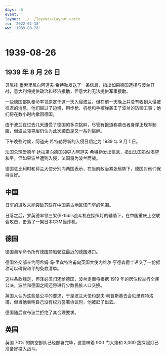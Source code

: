 ```yaml
---
days: -6
event: ''
layout: ../../layouts/Layout.astro
ru: '2022-02-18'
ww: '1939-08-26'
---
```


# 1939-08-26

## 1939 年 8 月 26 日

贝尼托·墨索里尼向阿道夫·希特勒发送了一条信息，指出如果德国选择与波兰开战，意大利将提供政治和经济援助，但意大利无法提供军事援助。

一些德国部队奉命率领原定于这一天入侵波兰，但在前一天晚上并没有收到入侵被推迟的消息，他们越过了边境，用步枪、机枪和手榴弹袭击了波兰的防御工事；他们将在数小时内撤回德国。

由于波兰在过去几天遭受了德国的多次挑衅，尽管有报道称袭击者身穿正规军制服，但波兰领导层仍认为此次袭击是又一系列挑衅。

下午晚些时候，阿道夫·希特勒将新的入侵日期定为 1939 年 9 月 1 日。

法国总理爱德华·达拉第向德国领导人阿道夫·希特勒发出信息，指出法国虽然渴望和平，但如果波兰遭到入侵，法国将为波兰而战。

德国驻比利时和荷兰大使分别向两国表示，在当前政治紧张局势下，德国对他们保持友好。

## 中国

日军的进攻未能突破苏联在中国蒙古地区诺门罕的包围。

日落之后，罗英德率领三架伊-15bis战斗机在探照灯的辅助下，在中国重庆上空联合攻击，击落了一架日本G3M轰炸机。

## 德国

德国海军命令所有德国商船驶往最近的德国港口。

德国外交部长约阿希姆·冯·里宾特洛甫向英国大使内维尔·亨德森爵士递交了一份据称可以确保和平的条款清单。

这些条款规定，但泽必须归还给德国，波兰走廊将根据 1919
年的居住权举行全民公决，波兰和德国之间还将进行少数民族人口交换。

英国人认为这些是公平的要求，于是波兰大使约瑟夫·利普斯基去会见里宾特洛甫，但当他表明自己没有权力签署协议时，他被赶了出去。

德国随后宣布波兰拒绝了其合理要求。

## 英国

英国 70% 的防空部队已经部署完毕，这意味着 900 门大炮和 3,000
盏探照灯已准备好投入战斗。